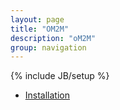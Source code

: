 ```yaml
---
layout: page
title: "OM2M"
description: "oM2M"
group: navigation
---
```

{% include JB/setup %}

* [Installation](oM2M_Installation)